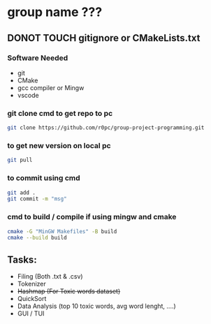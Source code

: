 # group name ???

## DONOT TOUCH gitignore or CMakeLists.txt

### Software Needed
- git
- CMake
- gcc compiler or Mingw
- vscode

### git clone cmd to get repo to pc

``` bash
git clone https://github.com/r0pc/group-project-programming.git
```

### to get new version on local pc

```bash
git pull
```

### to commit using cmd

``` bash
git add .
git commit -m "msg"
```

### cmd to build / compile if using mingw and cmake

``` bash
cmake -G "MinGW Makefiles" -B build
cmake --build build
```


## Tasks:
- Filing (Both .txt & .csv)
- Tokenizer
- ~~Hashmap (For Toxic words dataset)~~ 
- QuickSort
- Data Analysis (top 10 toxic words, avg word lenght, ....)
- GUI / TUI 